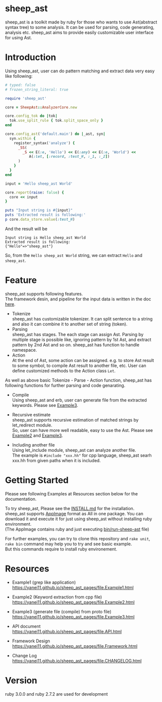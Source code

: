 # sheep_ast

sheep_ast is a toolkit made by ruby for those who wants to use Ast(abstract syntax tree) to some analysis. It can be used for parsing, code generating, analysis etc. sheep_ast aims to provide easily customizable user interface for using Ast.
  
# Introduction

Using sheep_ast, user can do pattern matching and extract data very easy like following:

```ruby
# typed: false
# frozen_string_literal: true

require 'sheep_ast'

core = SheepAst::AnalyzerCore.new

core.config_tok do |tok|
  tok.use_split_rule { tok.split_space_only }
end

core.config_ast('default.main') do |_ast, syn|
  syn.within {
    register_syntax('analyze') {
      _SS(
        _S << E(:e, 'Hello') << E(:any) << E(:e, 'World') <<
           A(:let, [:record, :test_H, :_1, :_2])
      )
    }
  }
end

input = 'Hello sheep_ast World'

core.report(raise: false) {
  core << input
}

puts "Input string is #{input}"
puts 'Extracted result is following:'
p core.data_store.value(:test_H)
```

And the result will be

```
Input string is Hello sheep_ast World
Extracted result is following:
{"Hello"=>"sheep_ast"}
```

So, from the `Hello sheep_ast World` string, we can extract `Hello` and `sheep_ast`.  

# Feature
sheep_ast supports following features.  
The framework desin, and pipeline for the input data is written in the doc [here](https://yanei11.github.io/sheep_ast_pages/file.Framework.html). 

- Tokenize  
  sheep_ast has customizable tokenizer. It can split sentence to a string and also it can combine it to another set of string (token).  
- Parsing  
  sheep_ast has stages. The each stage can assign Ast. Parsing by multiple stage is possible like, ignoring pattern by 1st Ast, and extract pattern by 2nd Ast and so on. sheep_ast has function to handle namespace.
- Action  
  At the end of Ast, some action can be assigned. e.g. to store Ast result to some symbol, to compile Ast result to another file, etc. User can define customized methods to the Action class `Let`.  

As well as above basic Tokenize - Parse - Action function, sheep_ast has following functions for further parsing and code genarating.

- Compile  
  Using sheep_ast and erb, user can generate file from the extracted keywords.
  Please see [Example3](https://yanei11.github.io/sheep_ast_pages/file.Example3.html).

- Recursive estimate  
  sheep_ast supports recursive estimation of matched strings by let_redirect module.  
  So, user can have more well readable, easy to use the Ast.
  Please see [Example2](https://yanei11.github.io/sheep_ast_pages/file.Example2.html) and [Example3](https://yanei11.github.io/sheep_ast_pages/file.Example3.html).

- Including another file  
  Using let_include module, sheep_ast can analyze another file.  
  The example is `#include "xxx.hh"` for cpp language, sheep_ast searh xxx.hh from given paths when it is included.

# Getting Started  
  
Please see following Examples at Resources section below for the documentation.
  
To try sheep_ast, Please see the [INSTALL.md](https://github.com/yanei11/sheep_ast/blob/master/INSTALL.md) for the installation.  
sheep_ast supports [AppImage](https://appimage.org/) format as All in one package. You can download it and execute it for just using sheep_ast without installing ruby environment.   
(The AppImage contains ruby and just executing [bin/run-sheep-ast](https://github.com/yanei11/sheep_ast/blob/master/bin/run-sheep-ast) file)  
  
For further examples, you can try to clone this repository and `rake unit`, `rake bin` command may help you to try and see basic example.  
But this commands require to install ruby environement.

# Resources
- Example1 (grep like application)  
  https://yanei11.github.io/sheep_ast_pages/file.Example1.html
  
- Example2 (Keyword extraction from cpp file)  
  https://yanei11.github.io/sheep_ast_pages/file.Example2.html

- Example3 (generate file (compile) from proto file)  
  https://yanei11.github.io/sheep_ast_pages/file.Example3.html

- API document  
  https://yanei11.github.io/sheep_ast_pages/file.API.html

- Framework Design  
  https://yanei11.github.io/sheep_ast_pages/file.Framework.html

- Change Log  
  https://yanei11.github.io/sheep_ast_pages/file.CHANGELOG.html

# Version

ruby 3.0.0 and ruby 2.7.2 are used for development
